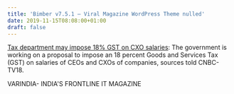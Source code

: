 ```yaml
---
title: 'Bimber v7.5.1 – Viral Magazine WordPress Theme nulled'
date: 2019-11-15T08:08:00+01:00
draft: false
---
```


[Tax department may impose 18% GST on CXO salaries](https://varindia.com/news/tax-department-may-impose-18-gst-on-cxo-salaries#.Xc5RcL8iR_U.blogger): The government is working on a proposal to impose an 18 percent Goods and Services Tax (GST) on salaries of CEOs and CXOs of companies, sources told CNBC-TV18.  
  
VARINDIA- INDIA'S FRONTLINE IT MAGAZINE